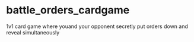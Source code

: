# battle_orders_cardgame
1v1 card game where youand your opponent secretly put orders down and reveal simultaneously
